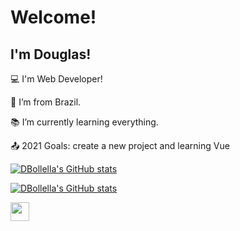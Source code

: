 # Welcome!

 

## I'm Douglas!

 

:computer: I'm Web Developer!

:house_with_garden: I’m from Brazil.

:books: I’m currently learning everything.

:outbox_tray: 2021 Goals: create a new project and learning Vue




[![DBollella's GitHub stats](https://github-readme-stats.vercel.app/api?username=DBollella)](https://github.com/DBollella/github-readme-stats)

[![DBollella's GitHub stats](https://github-readme-stats.vercel.app/api/top-langs/?username=sbollella&layout=compact)](https://github.com/DBollella/github-readme-stats)




<img src=https://github.com/TheDudeThatCode/TheDudeThatCode/blob/master/Assets/Earth.gif width="30">

